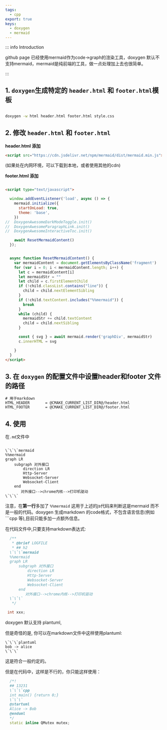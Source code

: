 ```yaml
---
tags:
  - cpp
export: true
keys:
  - doxygen
  - mermaid
---
```


::: info Introduction

github page 已经使用mermaid作为code->graph的渲染工具，doxygen 默认不支持mermaid，mermaid是纯前端的工具，做一点处理加上去也很简单。

:::


## 1. `doxygen`生成特定的 `header.html` 和 `footer.html`模板

```bash

doxygen -w html header.html footer.html style.css

```

## 2. 修改 `header.html` 和 `footer.html`

**header.html 添加**

```html
<script src="https://cdn.jsdelivr.net/npm/mermaid/dist/mermaid.min.js"></script>

```
(如果处在内网环境，可以下载到本地，或者使用其他的cdn)

**footer.html 添加**

```html

<script type="text/javascript">

  window.addEventListener('load', async () => {
    mermaid.initialize({
      startOnLoad: true,
      theme: 'base',
    })
//  DoxygenAwesomeDarkModeToggle.init()
//  DoxygenAwesomeParagraphLink.init()
//  DoxygenAwesomeInteractiveToc.init()

    await ResetMermaidContent()
  });


  async function ResetMermaidContent() {
    var mermaidContent = document.getElementsByClassName('fragment')
    for (var i = 0; i < mermaidContent.length; i++) {
      let c = mermaidContent[i]
      let mermaidStr = ""
      let child = c.firstElementChild
      if (!child.classList.contains("line")) {
        child = child.nextElementSibling
      }
      if (!child.textContent.includes("%%mermaid")) {
        break
      }
      while (child) {
        mermaidStr += child.textContent
        child = child.nextSibling
      }

      const { svg } = await mermaid.render('graphDiv', mermaidStr)
      c.innerHTML = svg

    }
  }
</script>
```
## 3. 在 `doxygen` 的配置文件中设置header和footer 文件的路径

```
# 用于markdown
HTML_HEADER       = @CMAKE_CURRENT_LIST_DIR@/header.html
HTML_FOOTER       = @CMAKE_CURRENT_LIST_DIR@/footer.html

```

## 4. 使用

在`.md`文件中

```

\`\`\`mermaid
%%mermaid
graph LR
    subgraph 对外接口
        direction LR
        Http-Server
        Websocket-Server
        Websocket-Client
    end
       对外接口-->chrome内核-->打印机驱动
\`\`\`

```

注意，在**第一行**多加了 `%%mermaid` 这用于上述的js代码来判断这是mermaid 而不是一般的代码。doxygen 生成markdown 的code格式，不包含语言信息(例如 \`\`\`cpp 等),目前只能多加一点额外信息。


在代码文件中,只要支持markdown表达式:

```cpp
  /**
   * @brief LOGFILE
   * ## h2
  \`\`\`mermaid
  %%mermaid
  graph LR
      subgraph 对外接口
          direction LR
          Http-Server
          Websocket-Server
          Websocket-Client
      end
         对外接口-->chrome内核-->打印机驱动
  \`\`\`
   */

 int xxx;

```

doxygen 默认支持 plantuml,

但是奇怪的是, 你可以在markdown文件中这样使用plantuml:

```
\`\`\`plantuml
bob -> alice
\`\`\`

```

这是符合一般约定的。


但是在代码中，这样是不行的，你只能这样使用：

```cpp
  /*!
  ## 13231
  \`\`\`cpp
  int main() {return 0;}
  \`\`\`
  @startuml
  Alice -> Bob
  @enduml
  */
  static inline QMutex mutex;

```
